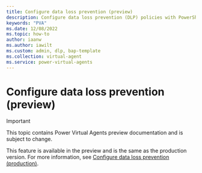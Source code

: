 ```yaml
---
title: Configure data loss prevention (preview)
description: Configure data loss prevention (DLP) policies with PowerShell cmdlets to help prevent accidental data leaks or loss in the Power Virtual Agents preview.
keywords: "PVA"
ms.date: 12/08/2022
ms.topic: how-to
author: iaanw
ms.author: iawilt
ms.custom: admin, dlp, bap-template
ms.collection: virtual-agent
ms.service: power-virtual-agents
---
```


# Configure data loss prevention (preview)

> [!IMPORTANT]
> This topic contains Power Virtual Agents preview documentation and is subject to change.

This feature is available in the preview and is the same as the production version. For more information, see [Configure data loss prevention (production)](../admin-data-loss-prevention.md).
